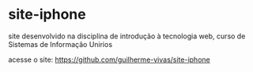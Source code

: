 # site-iphone
site desenvolvido na disciplina de introdução à tecnologia web, curso de Sistemas de Informação Unirios


acesse o site: https://github.com/guilherme-vivas/site-iphone

